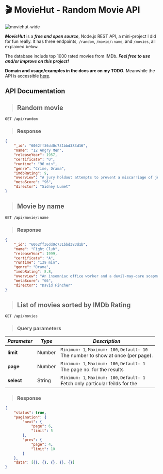 # 🎬 **MovieHut - Random Movie API**

![moviehut-wide](https://user-images.githubusercontent.com/59442907/113717489-4b5fc700-9709-11eb-980c-cb6f83ed670e.jpg)

**_MovieHut_** is a **_free and open source_**, Node.js REST API, a mini-project I did for fun really. It has three endpoints, `/random`, `/movie/:name`, and `/movies`, all explained below.

The database includs top 1000 rated movies from IMDb. **_Feel free to use and/or improve on this project!_**

**Domain and usage/examples in the docs are on my TODO.** Meanwhile the API is accessible [here](http://3.86.45.46/api/random).

## **API Documentation**

> ## **Random movie**

```
GET /api/random
```

> ### Response

```json
{
    "_id": "6062ff36dd0c731bbd383d16",
    "name": "12 Angry Men",
    "releaseYear": 1957,
    "certificate": "U",
    "runtime": "96 min",
    "genre": "Crime, Drama",
    "imdbRating": 9,
    "overview": "A jury holdout attempts to prevent a miscarriage of justice by forcing his colleagues to reconsider the evidence.",
    "metaScore": "96",
    "director": "Sidney Lumet"
}
```

> ## **Movie by name**

```
GET /api/movie/:name
```

> ### Response

```json
{
    "_id": "6062ff36dd0c731bbd383d1b",
    "name": "Fight Club",
    "releaseYear": 1999,
    "certificate": "A",
    "runtime": "139 min",
    "genre": "Drama",
    "imdbRating": 8.8,
    "overview": "An insomniac office worker and a devil-may-care soapmaker form an underground fight club that evolves into something much, much more.",
    "metaScore": "66",
    "director": "David Fincher"
}
```

> ## **List of movies sorted by IMDb Rating**

```
GET /api/movies
```

> ### Query parameters

| **_Parameter_** | **_Type_** | **_Description_**                                                                       |
| --------------- | ---------- | --------------------------------------------------------------------------------------- |
| **limit**       | Number     | `Minimum: 1`, `Maximum: 100`, `Default: 10` <br> The number to show at once (per page). |
| **page**        | Number     | `Minimum: 1`, `Maximum: 100`, `Default: 1` <br> The page no. for the results            |
| **select**      | String     | `Minimum: 1`, `Maximum: 100`, `Default: 1` <br> Fetch only particular feilds for the    |

> ### Response

```json
{
    "status": true,
    "pagination": {
        "next": {
            "page": 6,
            "limit": 5
        },
        "prev": {
            "page": 4,
            "limit": 10
        }
    },
    "data": [{}, {}, {}, {}, {}]
}
```
